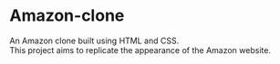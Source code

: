 # Amazon-clone
An Amazon clone built using HTML and CSS.<br> This project aims to replicate the appearance of the Amazon website.
